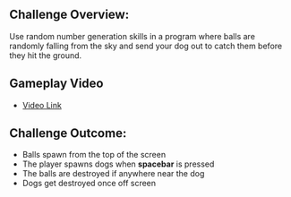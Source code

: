 ## Challenge Overview:
Use random number generation skills in a program where balls are randomly falling from the sky and send your dog out to catch them before they hit the ground.
## Gameplay Video
- [Video Link](https://drive.google.com/file/d/1B8iFBkiNf0AGaxG5BZUufBIQXMFqSSh-/view?usp=sharing)

## Challenge Outcome:
- Balls spawn from the top of the screen
- The player spawns dogs when **spacebar** is pressed
- The balls are destroyed if anywhere near the dog
- Dogs get destroyed once off screen
